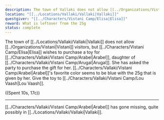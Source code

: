 ```yaml
---
description: The town of Vallaki does not allow [[../Organizations/Vistani|Vistani]] visitors, but Elisa wishes to purchase a toy for Arabel, daughter of Augal. She has asked the party to purchase the gift for her. Arabel's favorite color seems to be blue with the 25g that is given by her. Give the toy to Lou Vaash.
location: "[[../Locations/Vallaki/Vallaki|Vallaki]]"
questgiver: "[[../Characters/Vistani Camp/Elisa|Elisa]]"
reward: What is leftover from the 25g
status: complete
---
```


The town of [[../Locations/Vallaki/Vallaki|Vallaki]] does not allow [[../Organizations/Vistani|Vistani]] visitors, but [[../Characters/Vistani Camp/Elisa|Elisa]] wishes to purchase a toy for [[../Characters/Vallaki/Vistani Camp/Arabel|Arabel]], daughter of [[../Characters/Vallaki/Vistani Camp/Arugal|Arugal]]. She has asked the party to purchase the gift for her. [[../Characters/Vallaki/Vistani Camp/Arabel|Arabel]]'s favorite color seems to be blue with the 25g that is given by her. Give the toy to [[../Characters/Vallaki/Vistani Camp/Lou Vaash|Lou Vaash]].

((Spent 10s, 17c))

-----
[[../Characters/Vallaki/Vistani Camp/Arabel|Arabel]] has gone missing, quite possibly in [[../Locations/Vallaki/Vallaki|Vallaki]].